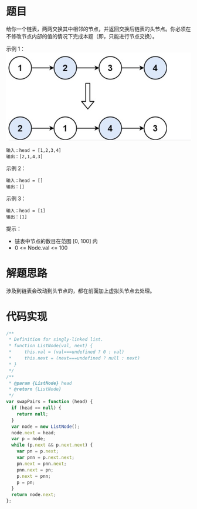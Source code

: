 # 题目

给你一个链表，两两交换其中相邻的节点，并返回交换后链表的头节点。你必须在不修改节点内部的值的情况下完成本题（即，只能进行节点交换）。

示例 1：
![24两两交换链表中的节点](./image/24两两交换链表中的节点.png)

```
输入：head = [1,2,3,4]
输出：[2,1,4,3]
```

示例 2：

```
输入：head = []
输出：[]
```

示例 3：

```
输入：head = [1]
输出：[1]
```

提示：

- 链表中节点的数目在范围 [0, 100] 内
- 0 <= Node.val <= 100

# 解题思路

涉及到链表会改动到头节点的，都在前面加上虚拟头节点去处理。

# 代码实现

```javascript
/**
 * Definition for singly-linked list.
 * function ListNode(val, next) {
 *     this.val = (val===undefined ? 0 : val)
 *     this.next = (next===undefined ? null : next)
 * }
 */
/**
 * @param {ListNode} head
 * @return {ListNode}
 */
var swapPairs = function (head) {
  if (head == null) {
    return null;
  }
  var node = new ListNode();
  node.next = head;
  var p = node;
  while (p.next && p.next.next) {
    var pn = p.next;
    var pnn = p.next.next;
    pn.next = pnn.next;
    pnn.next = pn;
    p.next = pnn;
    p = pn;
  }
  return node.next;
};
```
